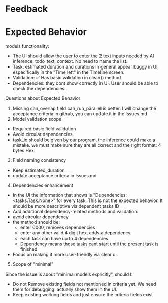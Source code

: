# Feedback

# Expected Behavior

  models functionality:
  - The UI should allow the user to enter the 2 text inputs needed by AI inference: todo_text, context. No need to name the list. 
  - Task: estimated duration and durations in general appear buggy in UI, especifically in the "Time left" in the Timeline screen.
  - Validation: ✅ Has basic validation in clean() method
  - Dependencies: they dont show correctly in UI. User should be able to check the dependencies.

  Questions about Expected Behavior

  1. Missing can_overlap field
  can_run_parallel is better. I will change the acceptance criteria in github, you can update it in the Issues.md
  2. Model validation scope
  - Required basic field validation
  - Avoid circular dependencies.
  - task_id should be given by our program, the inference could make a mistake. we must make sure they are all correct and the right format: 4 bytes Hex. 

  3. Field naming consistency
  - Keep estimated_duration 
  - update acceptance criteria in Issues.md

  4. Dependencies enhancement
  - In the UI the information that shows is "Dependencies: <tasks.Task.None>" for every task. This is not the expected behavior. It should be more descriptive via dependent tasks ID
  - Add additional dependency-related methods and validation:
   - avoid circular dependency
   - the method should be:
        - enter 0000, removes dependencies
        - enter any other valid 4 digit hex, adds a dependency. 
        - each task can have up to 4 dependencies.
        - Dependency means those tasks cant start until the present task is finished
  - Focus on making it more user-friendly via clear ui.

  5. Scope of "minimal"

  Since the issue is about "minimal models explicitly", should I:
  - Do not Remove existing fields not mentioned in criteria yet. We need them for debugging. actually show them in the UI.
  - Keep existing working fields and just ensure the criteria fields exist